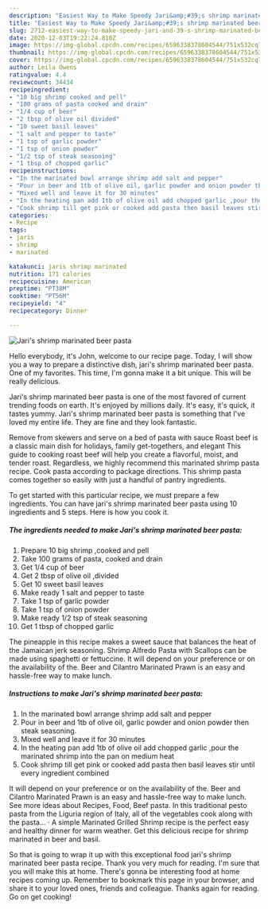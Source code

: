```yaml
---
description: "Easiest Way to Make Speedy Jari&amp;#39;s shrimp marinated beer pasta"
title: "Easiest Way to Make Speedy Jari&amp;#39;s shrimp marinated beer pasta"
slug: 2712-easiest-way-to-make-speedy-jari-and-39-s-shrimp-marinated-beer-pasta
date: 2020-12-03T19:22:24.810Z
image: https://img-global.cpcdn.com/recipes/6596338378604544/751x532cq70/jaris-shrimp-marinated-beer-pasta-recipe-main-photo.jpg
thumbnail: https://img-global.cpcdn.com/recipes/6596338378604544/751x532cq70/jaris-shrimp-marinated-beer-pasta-recipe-main-photo.jpg
cover: https://img-global.cpcdn.com/recipes/6596338378604544/751x532cq70/jaris-shrimp-marinated-beer-pasta-recipe-main-photo.jpg
author: Leila Owens
ratingvalue: 4.4
reviewcount: 34434
recipeingredient:
- "10 big shrimp cooked and pell"
- "100 grams of pasta cooked and drain"
- "1/4 cup of beer"
- "2 tbsp of olive oil divided"
- "10 sweet basil leaves"
- "1 salt and pepper to taste"
- "1 tsp of garlic powder"
- "1 tsp of onion powder"
- "1/2 tsp of steak seasoning"
- "1 tbsp of chopped garlic"
recipeinstructions:
- "In the marinated bowl arrange shrimp add salt and pepper"
- "Pour in beer and 1tb of olive oil, garlic powder and onion powder then steak seasoning."
- "Mixed well and leave it for 30 minutes"
- "In the heating pan add 1tb of olive oil add chopped garlic ,pour the marinated shrimp into the pan on medium heat"
- "Cook shrimp till get pink or cooked add pasta then basil leaves stir until every ingredient combined"
categories:
- Recipe
tags:
- jaris
- shrimp
- marinated

katakunci: jaris shrimp marinated 
nutrition: 171 calories
recipecuisine: American
preptime: "PT38M"
cooktime: "PT56M"
recipeyield: "4"
recipecategory: Dinner

---
```



![Jari&#39;s shrimp marinated beer pasta](https://img-global.cpcdn.com/recipes/6596338378604544/751x532cq70/jaris-shrimp-marinated-beer-pasta-recipe-main-photo.jpg)

Hello everybody, it's John, welcome to our recipe page. Today, I will show you a way to prepare a distinctive dish, jari&#39;s shrimp marinated beer pasta. One of my favorites. This time, I'm gonna make it a bit unique. This will be really delicious.

Jari&#39;s shrimp marinated beer pasta is one of the most favored of current trending foods on earth. It's enjoyed by millions daily. It's easy, it's quick, it tastes yummy. Jari&#39;s shrimp marinated beer pasta is something that I've loved my entire life. They are fine and they look fantastic.

Remove from skewers and serve on a bed of pasta with sauce Roast beef is a classic main dish for holidays, family get-togethers, and elegant This guide to cooking roast beef will help you create a flavorful, moist, and tender roast. Regardless, we highly recommend this marinated shrimp pasta recipe. Cook pasta according to package directions. This shrimp pasta comes together so easily with just a handful of pantry ingredients.


To get started with this particular recipe, we must prepare a few ingredients. You can have jari&#39;s shrimp marinated beer pasta using 10 ingredients and 5 steps. Here is how you cook it.

<!--inarticleads1-->

##### The ingredients needed to make Jari&#39;s shrimp marinated beer pasta:

1. Prepare 10 big shrimp ,cooked and pell
1. Take 100 grams of pasta, cooked and drain
1. Get 1/4 cup of beer
1. Get 2 tbsp of olive oil ,divided
1. Get 10 sweet basil leaves
1. Make ready 1 salt and pepper to taste
1. Take 1 tsp of garlic powder
1. Take 1 tsp of onion powder
1. Make ready 1/2 tsp of steak seasoning
1. Get 1 tbsp of chopped garlic


The pineapple in this recipe makes a sweet sauce that balances the heat of the Jamaican jerk seasoning. Shrimp Alfredo Pasta with Scallops can be made using spaghetti or fettuccine. It will depend on your preference or on the availability of the. Beer and Cilantro Marinated Prawn is an easy and hassle-free way to make lunch. 

<!--inarticleads2-->

##### Instructions to make Jari&#39;s shrimp marinated beer pasta:

1. In the marinated bowl arrange shrimp add salt and pepper
1. Pour in beer and 1tb of olive oil, garlic powder and onion powder then steak seasoning.
1. Mixed well and leave it for 30 minutes
1. In the heating pan add 1tb of olive oil add chopped garlic ,pour the marinated shrimp into the pan on medium heat
1. Cook shrimp till get pink or cooked add pasta then basil leaves stir until every ingredient combined


It will depend on your preference or on the availability of the. Beer and Cilantro Marinated Prawn is an easy and hassle-free way to make lunch. See more ideas about Recipes, Food, Beef pasta. In this traditional pesto pasta from the Liguria region of Italy, all of the vegetables cook along with the pasta… · A simple Marinated Grilled Shrimp recipe is the perfect easy and healthy dinner for warm weather. Get this delicious recipe for shrimp marinated in beer and basil. 

So that is going to wrap it up with this exceptional food jari&#39;s shrimp marinated beer pasta recipe. Thank you very much for reading. I'm sure that you will make this at home. There's gonna be interesting food at home recipes coming up. Remember to bookmark this page in your browser, and share it to your loved ones, friends and colleague. Thanks again for reading. Go on get cooking!
